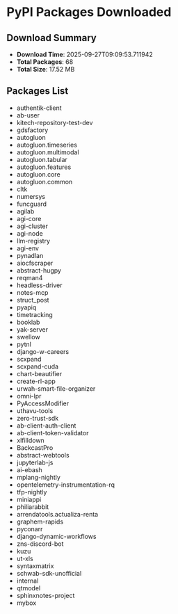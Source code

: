 # PyPI Packages Downloaded

## Download Summary
- **Download Time**: 2025-09-27T09:09:53.711942
- **Total Packages**: 68
- **Total Size**: 17.52 MB

## Packages List
- authentik-client
- ab-user
- kitech-repository-test-dev
- gdsfactory
- autogluon
- autogluon.timeseries
- autogluon.multimodal
- autogluon.tabular
- autogluon.features
- autogluon.core
- autogluon.common
- cltk
- numersys
- funcguard
- agilab
- agi-core
- agi-cluster
- agi-node
- llm-registry
- agi-env
- pynadlan
- aiocfscraper
- abstract-hugpy
- reqman4
- headless-driver
- notes-mcp
- struct_post
- pyapiq
- timetracking
- booklab
- yak-server
- swellow
- pytnl
- django-w-careers
- scxpand
- scxpand-cuda
- chart-beautifier
- create-rl-app
- urwah-smart-file-organizer
- omni-lpr
- PyAccessModifier
- uthavu-tools
- zero-trust-sdk
- ab-client-auth-client
- ab-client-token-validator
- xlfilldown
- BackcastPro
- abstract-webtools
- jupyterlab-js
- ai-ebash
- mplang-nightly
- opentelemetry-instrumentation-rq
- tfp-nightly
- miniappi
- philiarabbit
- arrendatools.actualiza-renta
- graphem-rapids
- pyconarr
- django-dynamic-workflows
- zns-discord-bot
- kuzu
- ut-xls
- syntaxmatrix
- schwab-sdk-unofficial
- internal
- qtmodel
- sphinxnotes-project
- mybox
